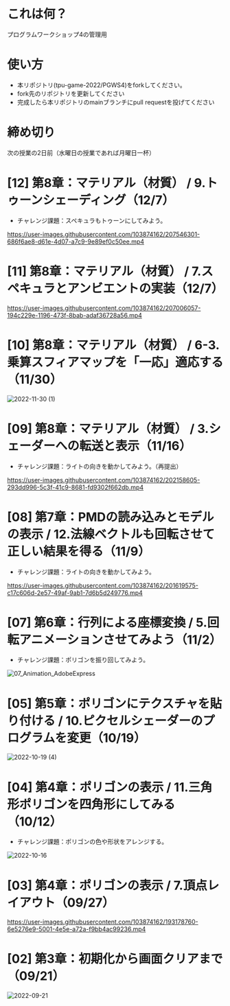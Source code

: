 # これは何？
プログラムワークショップ4の管理用

# 使い方

- 本リポジトリ(tpu-game-2022/PGWS4)をforkしてください。
- fork先のリポジトリを更新してください
- 完成したら本リポジトリのmainブランチにpull requestを投げてください


# 締め切り
次の授業の2日前（水曜日の授業であれば月曜日一杯）  
  
  
# [12] 第8章：マテリアル（材質） / 9.トゥーンシェーディング（12/7）  
 - チャレンジ課題：スペキュラもトゥーンにしてみよう。  
  
https://user-images.githubusercontent.com/103874162/207546301-686f6ae8-d61e-4d07-a7c9-9e89ef0c50ee.mp4
  
  
# [11] 第8章：マテリアル（材質） / 7.スペキュラとアンビエントの実装（12/7） 

https://user-images.githubusercontent.com/103874162/207006057-194c229e-1196-473f-8bab-adaf36728a56.mp4
  
  
# [10] 第8章：マテリアル（材質） / 6-3.乗算スフィアマップを「一応」適応する（11/30）  
  
![2022-11-30 (1)](https://user-images.githubusercontent.com/103874162/204761990-4bca0f04-6074-4665-be03-96aaab4f7de9.png)  
  
  
# [09] 第8章：マテリアル（材質） / 3.シェーダーへの転送と表示（11/16）  
 - チャレンジ課題：ライトの向きを動かしてみよう。（再提出）   
  
https://user-images.githubusercontent.com/103874162/202158605-293dd996-5c3f-41c9-8681-fd9302f662db.mp4
  
  
# [08] 第7章：PMDの読み込みとモデルの表示 / 12.法線ベクトルも回転させて正しい結果を得る（11/9）  
 - チャレンジ課題：ライトの向きを動かしてみよう。  
  
https://user-images.githubusercontent.com/103874162/201619575-c17c606d-2e57-49af-9ab1-7d6b5d249776.mp4
  
  
# [07] 第6章：行列による座標変換 / 5.回転アニメーションさせてみよう（11/2）  
 - チャレンジ課題：ポリゴンを振り回してみよう。  
  
![07_Animation_AdobeExpress](https://user-images.githubusercontent.com/103874162/202158031-a42ffaae-64f1-4255-a976-8398c85e5fa9.gif)  
  
  
# [05] 第5章：ポリゴンにテクスチャを貼り付ける / 10.ピクセルシェーダーのプログラムを変更（10/19）

![2022-10-19 (4)](https://user-images.githubusercontent.com/103874162/197328495-7d9f640f-dfd7-4415-83ab-39f513263c35.png)  


# [04] 第4章：ポリゴンの表示 / 11.三角形ポリゴンを四角形にしてみる（10/12）
 - チャレンジ課題：ポリゴンの色や形状をアレンジする。

![2022-10-16](https://user-images.githubusercontent.com/103874162/196028569-5e48e1d3-e642-428f-bd1d-dc7bd855c21e.png)  


# [03] 第4章：ポリゴンの表示 / 7.頂点レイアウト（09/27）

https://user-images.githubusercontent.com/103874162/193178760-6e5276e9-5001-4e5e-a72a-f9bb4ac99236.mp4  


# [02] 第3章：初期化から画面クリアまで（09/21）

![2022-09-21](https://user-images.githubusercontent.com/103874162/191472908-105389c0-634a-4ee4-9f90-0442512c53e0.png)  
